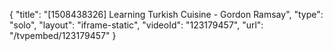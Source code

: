 {
    "title": "[1508438326] Learning Turkish Cuisine - Gordon Ramsay",
    "type": "solo",
    "layout": "iframe-static",
    "videoId": "123179457",
    "url": "\/tvpembed\/123179457"
}